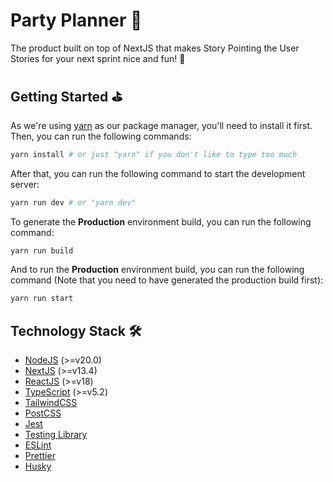 # Party Planner 🎉

The product built on top of NextJS that makes Story Pointing the User Stories for your next sprint nice and fun! 🎉

## Getting Started ⛳️

As we're using [yarn](https://yarnpkg.com/) as our package manager, you'll need to install it first. Then, you can run the following commands:

```bash
yarn install # or just "yarn" if you don't like to type too much
```

After that, you can run the following command to start the development server:

```bash
yarn run dev # or "yarn dev"
```

To generate the **Production** environment build, you can run the following command:

```bash
yarn run build
```

And to run the **Production** environment build, you can run the following command (Note that you need to have generated the production build first):

```bash
yarn run start
```

## Technology Stack 🛠

- [NodeJS](https://nodejs.org/en/) (>=v20.0)
- [NextJS](https://nextjs.org/) (>=v13.4)
- [ReactJS](https://reactjs.org/) (>=v18)
- [TypeScript](https://www.typescriptlang.org/) (>=v5.2)
- [TailwindCSS](https://tailwindcss.com/)
- [PostCSS](https://postcss.org/)
- [Jest](https://jestjs.io/)
- [Testing Library](https://testing-library.com/)
- [ESLint](https://eslint.org/)
- [Prettier](https://prettier.io/)
- [Husky](https://typicode.github.io/husky/#/)

